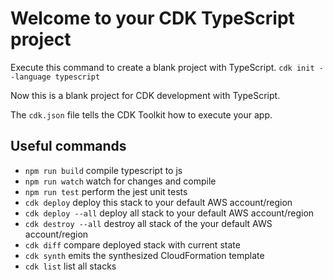 # Welcome to your CDK TypeScript project

Execute this command to create a blank project with TypeScript.
`cdk init --language typescript`

Now this is a blank project for CDK development with TypeScript.

The `cdk.json` file tells the CDK Toolkit how to execute your app.

## Useful commands

- `npm run build` compile typescript to js
- `npm run watch` watch for changes and compile
- `npm run test` perform the jest unit tests
- `cdk deploy` deploy this stack to your default AWS account/region
- `cdk deploy --all` deploy all stack to your default AWS account/region
- `cdk destroy --all` destroy all stack of the your default AWS account/region
- `cdk diff` compare deployed stack with current state
- `cdk synth` emits the synthesized CloudFormation template
- `cdk list` list all stacks
